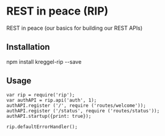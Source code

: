 REST in peace (RIP)
=========

REST in peace (our basics for building our REST APIs) 

## Installation

  npm install kreggel-rip --save

## Usage

    var rip = require('rip');
    var authAPI = rip.api('auth', 1);
    authAPI.register ('/', require ('routes/welcome'));
    authAPI.register ('/status', require ('routes/status'));
    authAPI.startup({print: true});

    rip.defaultErrorHandler();    

